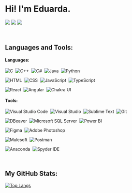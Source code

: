 <h1> Hi! I'm Eduarda. </h1>

<a href="mailto:eduardasofia2000@gmail.com"><img src="https://img.shields.io/badge/Gmail-D14836?style=for-the-badge&logo=gmail&logoColor=white"></a>
<a href="https://www.linkedin.com/in/eduardabastos"><img src="https://img.shields.io/badge/linkedin-0077B5.svg?style=for-the-badge&logo=linkedin&logoColor=white"></a>
<a href="https://eduardasrbastos.github.io/portfolio"><img src="https://img.shields.io/badge/Portfolio-255E63?style=for-the-badge&logo=About.me&logoColor=white"></a>

<p>&nbsp</p>
<h2> Languages and Tools: </h2>
<h4>Languages: </h4>
<p>
<img src="https://img.shields.io/badge/C-00599C?style=for-the-badge&logo=c&logoColor=white" title="C">&nbsp
<img src="https://img.shields.io/badge/C%2B%2B-00599C?style=for-the-badge&logo=c%2B%2B&logoColor=white" title="C++">&nbsp
<img src="https://img.shields.io/badge/c%23-%23239120.svg?style=for-the-badge&logo=csharp&logoColor=white" title="C#">&nbsp
<img src="https://img.shields.io/badge/Java-ED8B00?style=for-the-badge&logo=openjdk&logoColor=white" title="Java">&nbsp
<img src="https://img.shields.io/badge/Python-3776AB?style=for-the-badge&logo=python&logoColor=white" title="Python">
</p><p>
<img src="https://img.shields.io/badge/HTML-239120?style=for-the-badge&logo=html5&logoColor=white" title="HTML">&nbsp
<img src="https://img.shields.io/badge/CSS-239120?&style=for-the-badge&logo=css3&logoColor=white" title="CSS">&nbsp
<img src="https://img.shields.io/badge/JavaScript-323330?style=for-the-badge&logo=javascript&logoColor=F7DF1E" title="JavaScript">&nbsp
<img src="https://img.shields.io/badge/TypeScript-007ACC?style=for-the-badge&logo=typescript&logoColor=white" title="TypeScript">
</p><p>
<img src="https://img.shields.io/badge/React-20232A?style=for-the-badge&logo=react&logoColor=61DAFB" title="React">&nbsp
<img src="https://img.shields.io/badge/Angular-DD0031?style=for-the-badge&logo=angular&logoColor=white" title="Angular">&nbsp
<img src="https://img.shields.io/badge/Chakra--UI-319795?style=for-the-badge&logo=chakra-ui&logoColor=white" title="Chakra UI">
</p>

<h4>Tools: </h4>
<p>
<img src="https://img.shields.io/badge/Visual_Studio_Code-0078D4?style=for-the-badge&logo=visual%20studio%20code&logoColor=white" title="Visual Studio Code">&nbsp
<img src="https://img.shields.io/badge/Visual_Studio-5C2D91?style=for-the-badge&logo=visual%20studio&logoColor=white" title="Visual Studio">&nbsp
<img src="https://img.shields.io/badge/sublime_text-%23575757.svg?&style=for-the-badge&logo=sublime-text&logoColor=important" title="Sublime Text">&nbsp
<img src="https://img.shields.io/badge/Git-F05032.svg?style=for-the-badge&logo=Git&logoColor=white" title="Git">&nbsp
</p><p>
<img src="https://img.shields.io/badge/DBeaver-382923.svg?style=for-the-badge&logo=DBeaver&logoColor=white" title="DBeaver">&nbsp
<img src="https://img.shields.io/badge/Microsoft%20SQL%20Server-CC2927?style=for-the-badge&logo=microsoft%20sql%20server&logoColor=white" title="Microsoft SQL Server">&nbsp
<img src="https://img.shields.io/badge/PowerBI-F2C811?style=for-the-badge&logo=Power%20BI&logoColor=white" title="Power BI">&nbsp
</p><p>
<img src="https://img.shields.io/badge/Figma-F24E1E?style=for-the-badge&logo=figma&logoColor=white" title="Figma">&nbsp
<img src="https://img.shields.io/badge/Adobe%20Photoshop-31A8FF?style=for-the-badge&logo=Adobe%20Photoshop&logoColor=black" title="Adobe Photoshop">&nbsp
</p><p>
<img src="https://img.shields.io/badge/Mulesoft-00A0DF.svg?style=for-the-badge&logo=Mulesoft&logoColor=white" title="Mulesoft">&nbsp
<img src="https://img.shields.io/badge/Postman-FF6C37.svg?style=for-the-badge&logo=Postman&logoColor=white" title="Postman">&nbsp
</p><p> 
<img src="https://img.shields.io/badge/Anaconda-%2344A833.svg?style=for-the-badge&logo=anaconda&logoColor=white" title="Anaconda">&nbsp
<img src="https://img.shields.io/badge/Spyder%20Ide-FF0000?style=for-the-badge&logo=spyder%20ide&logoColor=white" title="Spyder IDE">&nbsp
</p>

<p>&nbsp</p>
<h2>My GitHub Stats: </h2>

[![Top Langs](https://github-readme-stats.vercel.app/api/top-langs/?username=EduardaSRBastos&size_weight=0.5&count_weight=0.5&layout=compact&title_color=fcba03&text_color=f8f8f2&bg_color=1a212b&langs_count=6)](https://github.com/EduardaSRBastos?tab=repositories)


<!--
**EduardaSRBastos/EduardaSRBastos** is a ✨ _special_ ✨ repository because its `README.md` (this file) appears on your GitHub profile.

Here are some ideas to get you started:

- 🔭 I’m currently working on ...
- 🌱 I’m currently learning ...
- 👯 I’m looking to collaborate on ...
- 🤔 I’m looking for help with ...
- 💬 Ask me about ...
- 📫 How to reach me: ...
- 😄 Pronouns: ...
- ⚡ Fun fact: ...
-->
